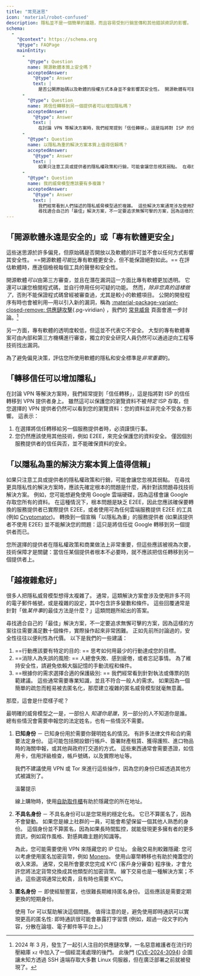 ```yaml
---
title: "常見迷思"
icon: 'material/robot-confused'
description: 隱私並不是一個簡單的議題，而且容易受到行銷宣傳和其他錯誤資訊的影響。
schema:
  - 
    "@context": https://schema.org
    "@type": FAQPage
    mainEntity:
      - 
        "@type": Question
        name: 開源軟體本質上安全嗎？
        acceptedAnswer:
          "@type": Answer
          text: |
            是否公開原始碼以及軟體的授權方式本身並不會影響其安全性。 開源軟體有可能比專有軟體更安全，但絕對不能保證一定如此。 評估軟體時，應該根據個別情況來評估每個工具的聲譽和安全性。
      - 
        "@type": Question
        name: 將信任轉移到另一個提供者可以增加隱私嗎？
        acceptedAnswer:
          "@type": Answer
          text: |
            在討論 VPN 等解決方案時，我們經常提到「信任轉移」，這是指將對 ISP 的信任轉移到 VPN 提供者身上。 雖然這可以保護您的瀏覽資料不被 ISP 存取，但您選擇的 VPN 提供者仍然可以看到您的瀏覽資料：您的資料並非完全不受各方影響。
      - 
        "@type": Question
        name: 以隱私為重的解決方案本質上值得信賴嗎？
        acceptedAnswer:
          "@type": Answer
          text: |
            如果只注意工具或提供者的隱私權政策和行銷，可能會讓您忽視其弱點。 在尋找更具隱私性的解決方案時，應該先確定根本的問題是什麼，再針對該問題尋找技術解決方案。 例如，您可能想避免使用 Google 雲端硬碟，因為這樣會讓 Google 存取您所有的資料。 在這種情況下，根本問題是缺乏 E2EE，因此您應該確保您要轉換的服務提供者已實際提供 E2EE，或者使用可為任何雲端服務提供 E2EE 的工具 (例如 Cryptomator)。 轉換到一個宣稱「以隱私為重」的服務提供者 (如果該提供者不使用 E2EE) 並不能解決您的問題：這只是將信任從 Google 轉移到該提供者而已。
      - 
        "@type": Question
        name: 我的威脅模型應該要有多複雜？
        acceptedAnswer:
          "@type": Answer
          text: |
            我們經常看到人們描述的隱私威脅模型過於複雜。 這些解決方案通常涉及使用許多不同的電子郵件帳號或複雜的設定，其中包含許多變數和條件。 這類問題的回答大多類似於「做X的最佳方法是什麼？」。
            尋找適合自己的「最佳」解決方案，不一定要追求無懈可擊的方案，因為這樣的方案往往需要滿足數十個條件，實際操作起來非常困難。 正如先前所討論過的，安全性往往以便利性為代價。
---
```


## 「開源軟體永遠是安全的」或「專有軟體更安全」

這些迷思源於許多偏見，但原始碼是否開放以及軟體的許可並不會以任何方式影響其安全性。 ==開源軟體*可能*比專有軟體更安全，但不能保證絕對如此。== 在評估軟體時，應逐個檢視每個工具的聲譽和安全性。

開源軟體*可以*由第三方審查，並且在潛在漏洞這一方面比專有軟體更加透明。 它還可以讓您檢閱程式碼，並自行停用任何可疑的功能。 然而，*除非您真的這樣做了*，否則不能保證程式碼曾經被審查過，尤其是較小的軟體項目。 公開的開發程序有時也會被利用—用以引入新的漏洞，稱為 [:material-package-variant-closed-remove: 供應鏈攻擊](common-threats.md#attacks-against-certain-organizations ""){.pg-viridian} ，我們的 [常見威脅](common-threats.md) 頁面會進一步討論。[^1]

另一方面，專有軟體的透明度較低，但這並不代表它不安全。 大型的專有軟體專案可由內部和第三方機構進行審查，獨立的安全研究人員仍然可以通過逆向工程等技術找出漏洞。

為了避免偏見決策，評估您所使用軟體的隱私和安全標準是*非常重要*的。

## 「轉移信任可以增加隱私」

在討論 VPN 等解決方案時，我們經常提到「信任轉移」，這是指將對 ISP 的信任轉移到 VPN 提供者身上。 雖然這可以保護您的瀏覽資料不被*特定* ISP 存取，但您選擇的 VPN 提供者仍然可以看到您的瀏覽資料：您的資料並非完全不受各方影響。 這表示：

1. 在選擇將信任轉移給另一個服務提供者時，必須謹慎行事。
2. 您仍然應該使用其他技術，例如 E2EE，來完全保護您的資料安全。 僅因個別服務提供者的信任與否，並不能確保資料的安全。

## 「以隱私為重的解決方案本質上值得信賴」

如果只注意工具或提供者的隱私權政策和行銷，可能會讓您忽視其弱點。 在尋找更具隱私性的解決方案時，應該先確定根本的問題是什麼，再針對該問題尋找技術解決方案。 例如，您可能想避免使用 Google 雲端硬碟，因為這樣會讓 Google 存取您所有的資料。 在這種情況下，根本問題是缺乏 E2EE，因此您應該確保要轉換的服務提供者已實際提供 E2EE，或者使用可為任何雲端服務提供 E2EE 的工具 (例如 [Cryptomator](../encryption.md#cryptomator-cloud))。 轉換到一個宣稱「以隱私為重」的服務提供者 (如果該提供者不使用 E2EE) 並不能解決您的問題：這只是將信任從 Google 轉移到另一個提供者而已。

您所選擇的提供者在隱私權政策和商業做法上非常重要，但這些應該被視為次要，技術保障才是關鍵：當信任某個提供者根本不必要時，就不應該把信任轉移到另一個提供者上。

## 「越複雜愈好」

很多人把隱私威脅模型想得太複雜了。 通常，這類解決方案會涉及使用許多不同的電子郵件帳號，或是複雜的設定，其中包含許多變數和條件。 這些回覆通常是針對「做*某件事*的最佳方法是什麼？」這類問題所給出的答案。

尋找適合自己的「最佳」解決方案，不一定要追求無懈可擊的方案，因為這樣的方案往往需要滿足數十個條件，實際操作起來非常困難。 正如先前所討論過的，安全性往往以便利性為代價。 以下是我們的一些建議：

1. ==行動應該要有特定的目的: == 思考如何用最少的行動達成您的目標。
2. ==消除人為失誤的風險: == 人總會失敗、感到疲倦，或者忘記事情。 為了維持安全性，請避免依賴大腦記憶的手動流程和條件。
3. ==根據你的需求選擇合適的保護級別: == 我們經常看到針對執法或傳票的防範建議。 這些通常需要專業知識，並且不符合一般人的需求。 如果因為一個簡單的疏忽而輕易被去匿名化，那麼建立複雜的匿名威脅模型就毫無意義。

那麼，這會是什麼樣子呢？

最明確的威脅模型之一是，一部份人 *知道你是誰*，另一部分的人不知道你是誰。 總有些情況會需要申報您的法定姓名，也有一些情況不需要。

1. **已知身份** － 已知身份用於需要你聲明姓名的情況。 有許多法律文件和合約需要法定身份。 這可能包括開設銀行帳戶、簽署財產租賃、獲得護照、進口物品時的海關申報，或其他與政府打交道的方式。 這些東西通常會需要憑證，如信用卡，信用評級檢查，帳戶號碼，以及實際地址等。

    我們不建議使用 VPN 或 Tor 來進行這些操作，因為您的身份已經透過其他方式被識別了。

    <div class="admonition tip" markdown>
    <p class="admonition-title">溫馨提示</p>

    線上購物時，使用[自助取件櫃](https://zh.wikipedia.org/zh-tw/%E6%99%BA%E8%83%BD%E5%BF%AB%E9%81%9E%E6%AB%83)有助於隱藏您的所在地址。

    </div>

2. **不具名身份** － 不具名身份可以是您常用的穩定化名。 它已不算匿名了，因為不會變動。 如果您是線上社群的一員，可能會希望保留一個其他人熟悉的身份。 這個身份並不算匿名，因為如果長時間監控，就能發現更多擁有者的更多資訊，例如寫作風格、對感興趣主題的知識等。

    為此，您可能需要使用 VPN 來隱藏您的 IP 位址。 金融交易則較難隱藏: 您可以考慮使用匿名加密貨幣，例如 [Monero](../cryptocurrency.md#monero)。 使用山寨幣轉移也有助於掩蓋您的收入來源。 通常，交易所會要求您完成 KYC (客戶身分審查) 程序後，才會允許您將法定貨幣兌換成其他類型的加密貨幣。 線下交易也是一種解決方案；不過，這些選項通常比較貴，且有時也需要 KYC。

3. **匿名身份** － 即使經驗豐富，也很難長期維持匿名身份。 這些應該是需要定期更換的短期身份。

    使用 Tor 可以幫助解決這個問題。 值得注意的是，避免使用即時通訊可以實現更高的匿名性: 即時通訊很可能會暴露打字習慣 (例如，超過一段文字的內容，分散在論壇、電子郵件等平台上。)

[^1]: 2024 年 3 月，發生了一起引人注目的供應鏈攻擊，一名惡意維護者在流行的壓縮庫 `xz` 中加入了一個經混淆處理的後門。 此後門 ([CVE-2024-3094](https://cve.org/CVERecord?id=CVE-2024-3094)) 企圖讓未知方透過 SSH 遠端存取大多數 Linux 伺服器，但在廣泛部署之前就被發現了。
